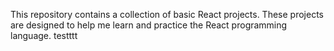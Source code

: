 This repository contains a collection of basic React projects. These projects are designed to help me learn and practice the React programming language.
testttt
